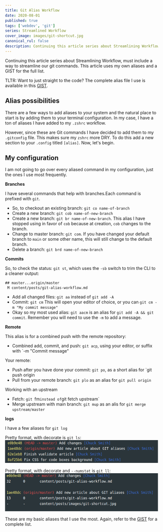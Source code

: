 ```yaml
---
title: Git Alias Workflow
date: 2020-08-01
published: true
tags: ['webdev', 'git']
series: Streamlined Workflow
cover_image: images/git-shortcut.jpg
canonical_rul: false
description: Continuing this article series about Streamlining Workflow, must include a way to streamline our git commands. This article uses my own aliases and a GIST below for the full list.
---
```

Continuing this article series about Streamlining Workflow, must include a way to streamline our git commands. This article uses my own aliases and a GIST for the full list.

TLTR: Want to just straight to the code? The complete alias file I use is available in this [GIST](https://gist.github.com/eclectic-coding/7510cf0771cae53f021f938549f027dc).

## Alias possibilities
There are a few ways to add aliases to your system and the natural place to start is by adding them to your terminal configuration. In my case, I have a ton of aliases I have added to my `.zshrc` workflow.

However, since these are Git commands I have decided to add them to my `.gitconfig` file. This makes sure my `zshrc` more DRY. To do this add a new section to your `.config` titled `[alias]`. Now, let's begin.

## My configuration
I am not going to go over every aliased command in my configuration, just the ones I use most frequently.

**Branches**

I have several commands that help with branches.Each command is prefixed with `git`.

- So, to checkout an existing branch: `git co name-of-branch`
- Create a new branch: `git cob name-of-new-branch`
- Create a new branch: `git br name-of-new-branch`. This alias I have stopped using in favor of `cob` because at creation, `cob` changes to the branch.
- Change to master branch: `git com`. If you have changed your default branch to `main` or some other name, this will still change to the default branch.
- Delete a branch: `git brd name-of-new-branch`

**Commits**

So, to check the status: `git st`, which uses the `-sb` switch to trim the CLI to a cleaner output:
```shell script
## master...origin/master
 M content/posts/git-alias-workflow.md
```
- Add all changed files: `git aa` instead of `git add -A`
- Commit: `git cm` This will open your editor of choice, or you can `git cm -m "My commit message"`
- Okay so my most used alias: `git aacm` is an alias for `git add -A && git commit`. Remember you will need to use the `-m` to add a message.

**Remote**

This alias is for a combined push with the remote repository:
- Combined add, commit, and push: `git acp`, using your editor, or suffix with `-m "Commit message"

Your remote:
- Push after you have done your commit: `git po`, as a short alias for `git push origin
- Pull from your remote branch: `git plo` as an alias for `git pull origin`

Working with an upstream
- Fetch: `git `fm` instead of `git fetch upstream`
- Merge upstream with main branch: `git mup` as an alis for `git merge upstream/master`

**logs**

I have a few aliases for `git log`

Pretty format, with decorate is `git ls`:
![](../../static/images/git-ls.png)

Pretty format, with decorate and `--numstat` is `git ll`:
![](../../static/images/git-ll.png)

These are my basic aliases that I use the most. Again, refer to the [GIST]() for a complete list.


